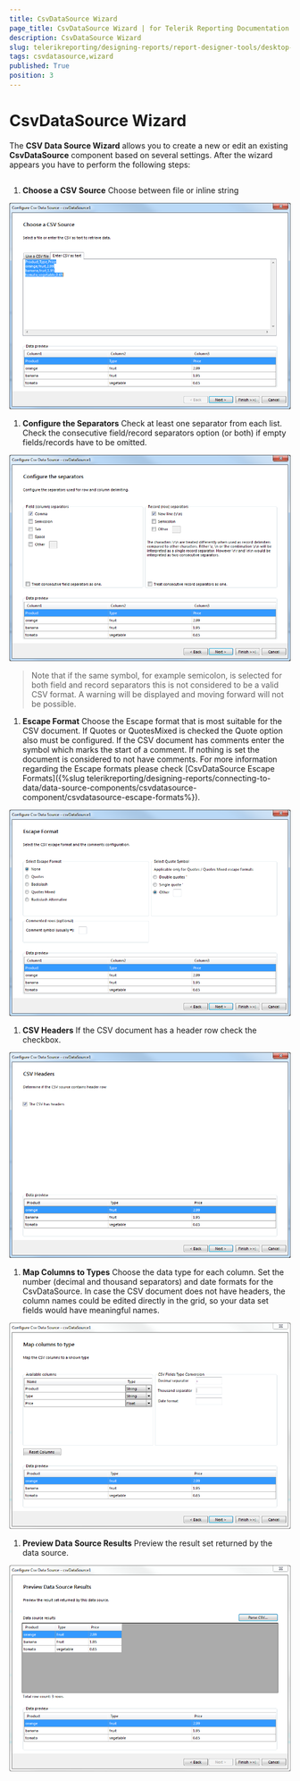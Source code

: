```yaml
---
title: CsvDataSource Wizard
page_title: CsvDataSource Wizard | for Telerik Reporting Documentation
description: CsvDataSource Wizard
slug: telerikreporting/designing-reports/report-designer-tools/desktop-designers/tools/data-source-wizards/csvdatasource-wizard
tags: csvdatasource,wizard
published: True
position: 3
---
```


# CsvDataSource Wizard



The __CSV Data Source Wizard__  allows you to create a new or edit an existing         __CsvDataSource__  component based on several settings.         After the wizard appears you have to perform the following steps:       

## 

1. __Choose a CSV Source__ Choose between file or inline string               

  ![Csv Data Source Wizard 1](images/DataSources/CsvDataSourceWizard1.png)

1. __Configure the Separators__ Check at least one separator from each list. Check the consecutive field/record separators option (or both)               if empty fields/records have to be omitted.               

  ![Csv Data Source Wizard 2](images/DataSources/CsvDataSourceWizard2.png)

   >Note that if the same symbol, for example semicolon, is selected for both field and record separators this is not considered to be                 a valid CSV format. A warning will be displayed and moving forward will not be possible.               

1. __Escape Format__ Choose the Escape format that is most suitable for the CSV document.               If Quotes or QuotesMixed is checked the Quote option also must be configured.               If the CSV document has comments enter the symbol which marks the start of a comment.               If nothing is set the document is considered to not have comments.             For more information regarding the Escape formats please check [CsvDataSource Escape Formats]({%slug telerikreporting/designing-reports/connecting-to-data/data-source-components/csvdatasource-component/csvdatasource-escape-formats%}).               

  ![Csv Data Source Wizard 3](images/DataSources/CsvDataSourceWizard3.png)

1. __CSV Headers__ If the CSV document has a header row check the checkbox.               

  ![Csv Data Source Wizard 4](images/DataSources/CsvDataSourceWizard4.png)

1. __Map Columns to Types__ Choose the data type for each column. Set the number (decimal and thousand separators) and date formats for the CsvDataSource.               In case the CSV document does not have headers, the column names could be edited directly in the grid,               so your data set fields would have meaningful names.               

  ![Csv Data Source Wizard 5](images/DataSources/CsvDataSourceWizard5.png)

1. __Preview Data Source Results__ Preview the result set returned by the data source.               

  ![Csv Data Source Wizard 6](images/DataSources/CsvDataSourceWizard6.png)
